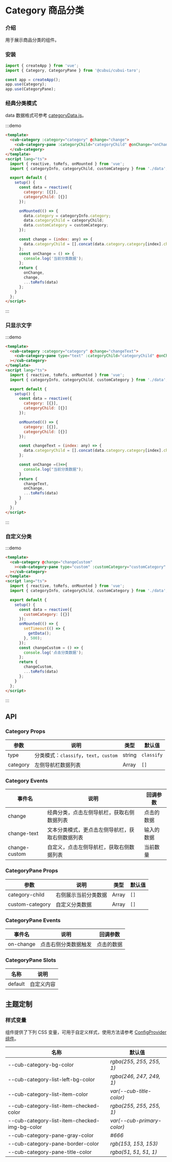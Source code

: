 # Category 商品分类

### 介绍

用于展示商品分类的组件。

### 安装

```javascript
import { createApp } from 'vue';
import { Category, CategoryPane } from '@cubui/cubui-taro';

const app = createApp();
app.use(Category);
app.use(CategoryPane);
```

### 经典分类模式

data 数据格式可参考
[categoryData.js](https://storage.360buyimg.com/cubui/3x/categoryData.js)。

:::demo

```html
<template>
  <cub-category :category="category" @change="change">
    <cub-category-pane :categoryChild="categoryChild" @onChange="onChange"> </cub-category-pane>
  </cub-category>
</template>
<script lang="ts">
  import { reactive, toRefs, onMounted } from 'vue';
  import { categoryInfo, categoryChild, customCategory } from './data';

  export default {
    setup() {
      const data = reactive({
        category: [{}],
        categoryChild: [{}]
      });

      onMounted(() => {
        data.category = categoryInfo.category;
        data.categoryChild = categoryChild;
        data.customCategory = customCategory;
      });

      const change = (index: any) => {
        data.categoryChild = [].concat(data.category.category[index].children as any);
      };
      const onChange = () => {
        console.log('当前分类数据');
      };
      return {
        onChange,
        change,
        ...toRefs(data)
      };
    }
  };
</script>
```

:::

### 只显示文字

:::demo

```html
<template>
  <cub-category :category="category" @change="changeText">
    <cub-category-pane type="text" :categoryChild="categoryChild" @onChange="onChange"> </cub-category-pane
  ></cub-category>
</template>
<script lang="ts">
  import { reactive, toRefs, onMounted } from 'vue';
  import { categoryInfo, categoryChild, customCategory } from './data';

  export default {
    setup() {
      const data = reactive({
        category: [{}],
        categoryChild: [{}]
      });

      onMounted(() => {
        category: [{}],
        categoryChild: [{}]
      });

      const changeText = (index: any) => {
        data.categoryChild = [].concat(data.category.category[index].children as any);
      };

      const onChange =()=>{
        console.log("当前分类数据");
      }
      return {
        changeText,
        onChange,
        ...toRefs(data)
      }
    }
  };
</script>
```

:::

### 自定义分类

:::demo

```html
<template>
  <cub-category @change="changeCustom"
    ><cub-category-pane type="custom" :customCategory="customCategory" @onChange="changeCustom"> </cub-category-pane
  ></cub-category>
</template>
<script lang="ts">
  import { reactive, toRefs, onMounted } from 'vue';
  import { categoryInfo, categoryChild, customCategory } from './data';

  export default {
    setup() {
      const data = reactive({
        customCategory: [{}]
      });
      onMounted(() => {
        setTimeout(() => {
          getData();
        }, 500);
      });
      const changeCustom = () => {
        console.log('点击分类数据');
      };
      return {
        changeCustom,
        ...toRefs(data)
      };
    }
  };
</script>
```

:::

## API

### Category Props

| 参数     | 说明                                   | 类型   | 默认值     |
| -------- | -------------------------------------- | ------ | ---------- |
| type     | 分类模式：`classify`，`text`，`custom` | string | `classify` |
| category | 左侧导航栏数据列表                     | Array  | `[]`       |

### Category Events

| 事件名        | 说明                                             | 回调参数   |
| ------------- | ------------------------------------------------ | ---------- |
| change        | 经典分类，点击左侧导航栏，获取右侧数据列表       | 点击的数据 |
| change-text   | 文本分类模式，更点击左侧导航栏，获取右侧数据列表 | 输入的数据 |
| change-custom | 自定义，点击左侧导航栏，获取右侧数据列表         | 当前数量   |

### CategoryPane Props

| 参数            | 说明                 | 类型  | 默认值 |
| --------------- | -------------------- | ----- | ------ |
| category-child  | 右侧展示当前分类数据 | Array | `[]`   |
| custom-category | 自定义分类数据       | Array | `[]`   |

### CategoryPane Events

| 事件名    | 说明                 | 回调参数   |
| --------- | -------------------- | ---------- |
| on-change | 点击右侧分类数据触发 | 点击的数据 |

### CategoryPane Slots

| 名称    | 说明       |
| ------- | ---------- |
| default | 自定义内容 |

## 主题定制

### 样式变量

组件提供了下列 CSS 变量，可用于自定义样式，使用方法请参考 [ConfigProvider 组件](#/zh-CN/component/configprovider)。

| 名称                                          | 默认值                     |
| --------------------------------------------- | -------------------------- |
| --cub-category-bg-color                       | _rgba(255, 255, 255, 1)_   |
| --cub-category-list-left-bg-color             | _rgba(246, 247, 249, 1)_   |
| --cub-category-list-item-color                | _var(--cub-title-color)_   |
| --cub-category-list-item-checked-color        | _rgba(255, 255, 255, 1)_   |
| --cub-category-list-item-checked-img-bg-color | _var(--cub-primary-color)_ |
| --cub-category-pane-gray-color                | _#666_                     |
| --cub-category-pane-border-color              | _rgb(153, 153, 153)_       |
| --cub-category-pane-title-color               | _rgba(51, 51, 51, 1)_      |
